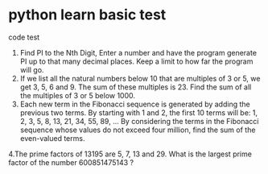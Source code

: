 # python learn basic test
code test 
1. Find PI to the Nth Digit, Enter a number and have the program generate PI up to that many decimal places. 
Keep a limit to how far the program will go.
2. If we list all the natural numbers below 10 that are multiples of 3 or 5, we get 3, 5, 6 and 9. The sum of these multiples is 23.
Find the sum of all the multiples of 3 or 5 below 1000.
3. Each new term in the Fibonacci sequence is generated by adding the previous two terms. By starting with 1 and 2, the first 10 terms will be:
1, 2, 3, 5, 8, 13, 21, 34, 55, 89, ...
By considering the terms in the Fibonacci sequence whose values do not exceed four million, find the sum of the even-valued terms.

4.The prime factors of 13195 are 5, 7, 13 and 29.
What is the largest prime factor of the number 600851475143 ?
